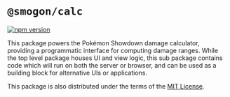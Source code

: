 # `@smogon/calc`

[![npm version](https://img.shields.io/npm/v/@smogon/calc.svg)](https://www.npmjs.com/package/@smogon/calc)&nbsp;

This package powers the Pokémon Showdown damage calculator, providing a
programmatic interface for computing damage ranges. While the top level package
houses UI and view logic, this sub package contains code which will run on both
the server or browser, and can be used as a building block for alternative UIs
or applications.

This package is also distributed under the terms of the [MIT License][1].

  [1]: https://github.com/smogon/damage-calc/blob/master/calc/LICENSE

